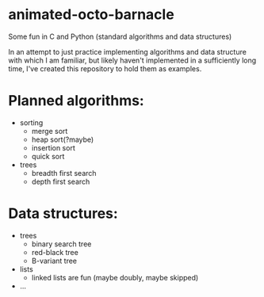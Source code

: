 # animated-octo-barnacle
Some fun in C and Python (standard algorithms and data structures)

In an attempt to just practice implementing algorithms and data structure with which I am familiar, but likely haven't implemented in 
a sufficiently long time, I've created this repository to hold them as examples.

# Planned algorithms:
* sorting
  * merge sort
  * heap sort(?maybe)
  * insertion sort
  * quick sort
* trees
  * breadth first search
  * depth first search

# Data structures:
* trees
  * binary search tree
  * red-black tree
  * B-variant tree
* lists
  * linked lists are fun (maybe doubly, maybe skipped)
* ...

